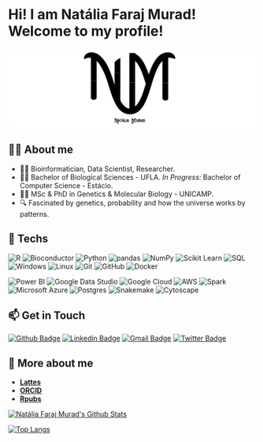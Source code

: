 # Hi! I am Natália Faraj Murad! Welcome to my profile!

![ ](logobanner.png)


##  :woman_scientist: About me

* :woman_technologist: Bioinformatician, Data Scientist, Researcher.
* :woman_student: Bachelor of Biological Sciences - UFLA. *In Progress:* Bachelor of Computer Science - Estácio.
* :woman_teacher: MSc & PhD in Genetics & Molecular Biology - UNICAMP.
* :mag: Fascinated by genetics, probability and how the universe works by patterns.

## :robot: Techs

![R](https://img.shields.io/badge/-R-black?style=flat-square&logo=r&logoColor=darkblue)
![Bioconductor](https://img.shields.io/badge/-Bioconductor-black?style=flat-square)
![Python](https://img.shields.io/badge/-Python-black?style=flat-square&logo=python)
![pandas](https://img.shields.io/badge/-pandas-black?style=flat-square&logo=Pandas&logoColor=gray)
![NumPy](https://img.shields.io/badge/-NumPy-black?style=flat-square&logo=Numpy&logoColor=gray)
![Scikit Learn](https://img.shields.io/badge/-scikitLearn-black?style=flat-square&logo=scikit-learn)
![SQL](https://img.shields.io/badge/-SQL-black?style=flat-square&logo=mysql)
![Windows](https://img.shields.io/badge/-Windows-black?style=flat-square&logo=windows)
![Linux](https://img.shields.io/badge/-Linux-black?style=flat-square&logo=linux)
![Git](https://img.shields.io/badge/-Git-black?style=flat-square&logo=git)
![GitHub](https://img.shields.io/badge/-GitHub-black?style=flat-square&logo=github)
![Docker](https://img.shields.io/badge/-Docker-black?style=flat-square&logo=docker)

![Power BI](https://img.shields.io/badge/-PowerBI-black?style=flat-square&logo=microsoft&logoColor=yellow)
![Google Data Studio](https://img.shields.io/badge/-GoogleDataStudio-black?style=flat-square&logo=google)
![Google Cloud](https://img.shields.io/badge/GoogleCloud-black?style=flat-square&logo=google-cloud)
![AWS](https://img.shields.io/badge/AWS-black?&style=flat-square&logo=amazon-aws&logoColor=yellow)
![Spark](https://img.shields.io/badge/-Spark-black?style=flat-square&logo=apachespark)
![Microsoft Azure](https://img.shields.io/badge/MicrosoftAzure-black?style=flat-square&logo=microsoft-azure&logoColor=blue)
![Postgres](https://img.shields.io/badge/postgres-black?&style=flat-square&logo=postgresql)
![Snakemake](https://img.shields.io/badge/snakemake-black?style=flat-square)
![Cytoscape](https://img.shields.io/badge/-Cytoscape.js-black?style=flat-square&logo=Cytoscape.js)


## :mailbox: Get in Touch

[![Github Badge](https://img.shields.io/badge/-Github-000?style=flat-square&logo=Github&logoColor=white&link=https://github.com/natmurad)](https://github.com/natmurad)
[![Linkedin Badge](https://img.shields.io/badge/-LinkedIn-blue?style=flat-square&logo=Linkedin&logoColor=white&link=https://www.linkedin.com/in/natmurad/)](https://www.linkedin.com/in/natmurad/)
[![Gmail Badge](https://img.shields.io/badge/-Gmail-c14438?style=flat-square&logo=Gmail&logoColor=white&link=mailto:nataliafmurad@gmail.com)](mailto:nataliafmurad@gmail.com)
[![Twitter Badge](https://img.shields.io/badge/-Twitter-blue?style=flat-square&logo=Twitter&logoColor=white&link=https://twitter.com/Nataliafmurad)](https://twitter.com/Nataliafmurad)

## :speech_balloon: More about me

* [**Lattes**](http://lattes.cnpq.br/4675049911569295)
* [**ORCID**](https://orcid.org/0000-0001-7652-2567)
* [**Rpubs**](https://www.rpubs.com/natmurad)


[![Natália Faraj Murad's Github Stats](https://github-readme-stats.vercel.app/api?username=natmurad&show_icons=true)](https://github.com/natmurad)

[![Top Langs](https://github-readme-stats.vercel.app/api/top-langs/?username=natmurad&show_icons=true)](https://github.com/natmurad/github-readme-stats)
